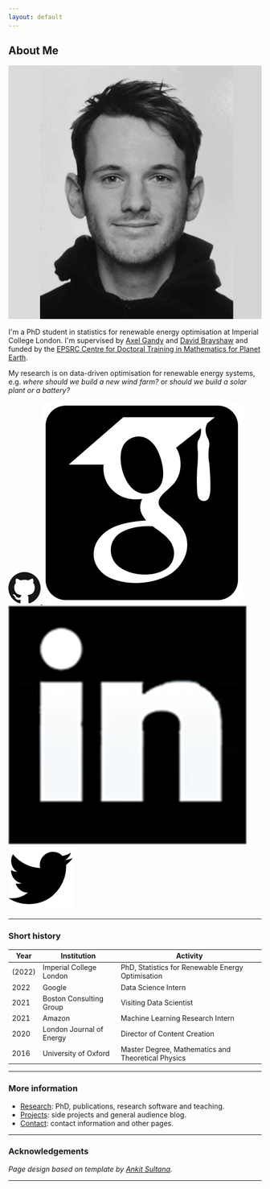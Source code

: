 ```yaml
---
layout: default
---
```



## About Me 

<img class="profile-picture" src="images/adriaan.jpg">

I'm a PhD student in statistics for renewable energy optimisation at Imperial College London. I'm supervised by [Axel Gandy](http://wwwf.imperial.ac.uk/~agandy/) and [David Brayshaw](https://research.reading.ac.uk/meteorology/people/david-brayshaw/) and funded by the [EPSRC Centre for Doctoral Training in Mathematics for Planet Earth](https://www.mpecdt.org).

My research is on data-driven optimisation for renewable energy systems, e.g. *where should we build a new wind farm?* or *should we build a solar plant or a battery?*

<a href = "https://github.com/ahilbers"> <img class="inline-picture" src="images/github.png" /> </a>
<a href = "https://scholar.google.com/citations?user=SqSbcwQAAAAJ&hl=en&oi=ao"> <img class="inline-picture" src="images/scholar.jpg" /> </a>
<a href = "https://za.linkedin.com/in/adriaan-hilbers-5a155aa5"> <img class="inline-picture" src="images/linkedin.jpeg" /> </a>
<a href = "https://twitter.com/AdriaanHilbers"> <img class="inline-picture" src="images/twitter.png" /> </a>

---

### Short history

| Year | Institution | Activity |
| ----- | ----- | ---- |
| (2022) | Imperial College London |PhD, Statistics for Renewable Energy Optimisation |
| 2022 | Google | Data Science Intern |
| 2021 | Boston Consulting Group | Visiting Data Scientist |
| 2021 | Amazon | Machine Learning Research Intern |
| 2020 | London Journal of Energy | Director of Content Creation |
| 2016 | University of Oxford | Master Degree, Mathematics and Theoretical Physics |

---

### More information

- [Research](research): PhD, publications, research software and teaching.
- [Projects](projects): side projects and general audience blog.
- [Contact](contact): contact information and other pages.

---

### Acknowledgements

*Page design based on template by [Ankit Sultana](https://github.com/ankitsultana).*


---
